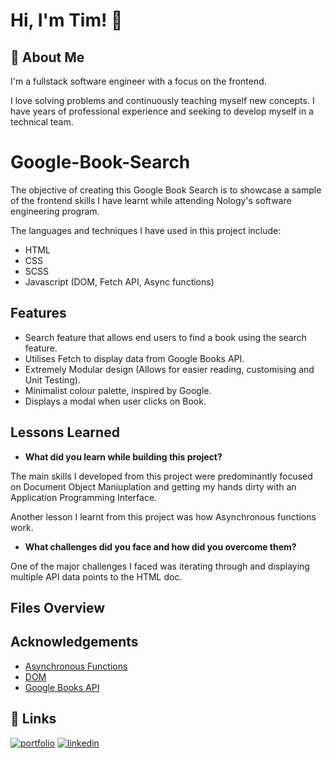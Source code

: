 # Hi, I'm Tim! 👋


## 🚀 About Me
I'm a fullstack software engineer with a focus on the frontend. 

I love solving problems and continuously teaching myself new concepts. I have years of professional experience and seeking to develop myself in a technical team. 


# Google-Book-Search

The objective of creating this Google Book Search is to showcase a sample of the frontend skills I have learnt while attending Nology's software engineering program. 

The languages and techniques I have used in this project include:
- HTML
- CSS 
- SCSS
- Javascript (DOM, Fetch API, Async functions)


## Features

- Search feature that allows end users to find a book using the search feature.
- Utilises Fetch to display data from Google Books API.
- Extremely Modular design (Allows for easier reading, customising and Unit Testing).
- Minimalist colour palette, inspired by Google.
- Displays a modal when user clicks on Book.


## Lessons Learned

- **What did you learn while building this project?**

The main skills I developed from this project were predominantly focused on Document Object Maniuplation and getting my hands dirty with an Application Programming Interface. 



Another lesson I learnt from this project was how Asynchronous functions work.



- **What challenges did you face and how did you overcome them?**

One of the major challenges I faced was iterating through and displaying multiple API data points to the HTML doc.

## Files Overview



## Acknowledgements

 - [Asynchronous Functions](https://getbem.com/introduction/)
 - [DOM](https://sass-lang.com/guide)
 - [Google Books API](https://developers.google.com/books/docs/overview)


## 🔗 Links
[![portfolio](https://img.shields.io/badge/my_portfolio-000?style=for-the-badge&logo=ko-fi&logoColor=white)](https://github.com/Tim-Mclennan/My-Portfolio)
[![linkedin](https://img.shields.io/badge/linkedin-0A66C2?style=for-the-badge&logo=linkedin&logoColor=white)](https://www.linkedin.com/in/tim-mclennan-0563341aa/)
